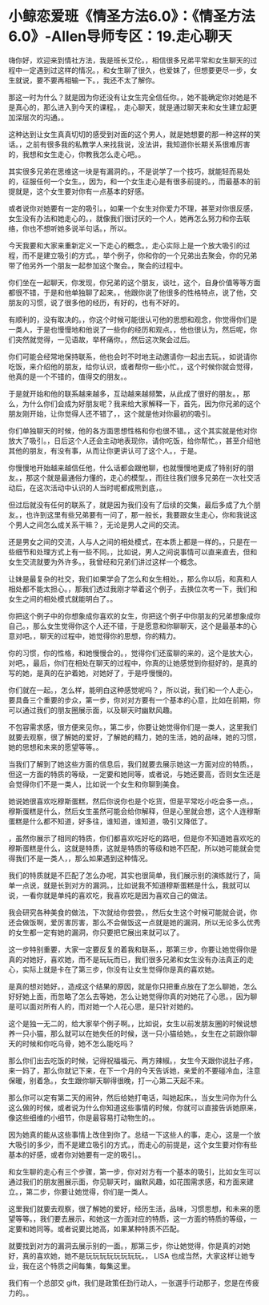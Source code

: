 # 小鲸恋爱班《情圣方法6.0》：《情圣方法6.0》-Allen导师专区：19.走心聊天

嗨你好，欢迎来到情社方法，我是班长艾伦。，相信很多兄弟平常和女生聊天的过程中一定遇到过这样的情况。，和女生聊了很久，也爱妹了，但想要更尽一步，女生就说，要不要再相输一下。，我还不太了解你。

那这一时为什么？就是因为你还没有让女生完全信任你。，她不能确定你对她是不是真心的，那么进入到今天的课程。，走心聊天，就是通过聊天来和女生建立起更加深层次的沟通。。

这种达到让女生真真切切的感受到对面的这个男人，就是她想要的那一种这样的笑话。，之前有很多我的私教学人来找我说，没法讲，我知道你长期关系很难厉害的，我想和女生走心，你教我怎么走心吧。。

其实很多兄弟在思维这一块是有漏洞的。，不是说学了一个技巧，就能轻而易处的，征服任何一个女生。，因为，和一个女生走心是有很多前提的。，而最基本的前提就是，这个女生要对你有一点基本的好感。

或者说你对她要有一定的吸引。，如果一个女生对你爱力不理，甚至对你很反感，女生没有办法和她走心的。，就像我们很讨厌的一个人，她再怎么努力和你去联络，你也不想听她多说半句话。，所以。

今天我要和大家来重新定义一下走心的概念。，走心实际上是一个放大吸引的过程，而不是建立吸引的方式。，举个例子，你和你的一个兄弟出去聚会，你的兄弟带了他另外一个朋友一起参加这个聚会。，聚会的过程中。

你们坐在一起聊天，你发现，你兄弟的这个朋友，谈吐，这个，自身价值等等方面都很不错，于是和他单独聊了起来。，他跟你说了他很多的性格特点，说了他，交朋友的习惯，说了很多他的经历，有好的，也有不好的。

有顺利的，没有取决的。，你这个时候可能很认可他的思想和观念，你觉得你们是一类人，于是也慢慢地和他说了一些你的经历和观点。，他也很认为，然后呢，你们突然就觉得，一见语故，举杯痛你。，然后这次聚会过后。

你们可能会经常地保持联系，他也会时不时地主动邀请你一起出去玩。，如说请你吃饭，来介绍他的朋友，给你认识，或者帮你一些小忙。，这个时候你就会觉得，他真的是一个不错的，值得交的朋友。。

于是就开始和他的联系越来越多，互动越来越频繁，从此成了很好的朋友。，那么，为什么你们会成为好朋友呢？我来给大家解释一下，首先，因为你兄弟的这个朋友刚开始，让你觉得人还不错了，，这个就是他对你最初的吸引。

你们单独聊天的时候，他的各方面思想性格和你也很不错。，这个其实就是他对你放大了吸引。，日后这个人还会主动地表现你，请你吃饭，给你帮忙。，甚至介绍他其他的朋友，有没有事，从而让你更讲认可了这个人。，于是。

你慢慢地开始越来越信任他，什么话都会跟他聊，也就慢慢地更成了特别好的朋友。，那这个就是最通俗力懂的，走心的模型。，而往往我们很多兄弟在一次社交活动后，在这次活动中认识的人当时呢都成熊到底，。

但过后就没有任何的联系了，就是因为我们没有了后续的交集，最后多成了九个朋友。，也许到这里有些兄弟要有一问了，那一般长，我要跟女生走心，你和我说这个男人之间怎么成关系干嘛？，无论是男人之间的交流。

还是男女之间的交流，人与人之间的相处模式，在本质上都是一样的。，只是在一些细节和处理方式上有一些不同。，比如说，男人之间说事情可以直来直去，但和女生交流就要为外许多。，我曾经和兄弟们讲过这样一个概念。

让妹是最复杂的社交，我们如果学会了怎么和女生相处。，那么你以后，和真和人相处都不能太担心。，那我们透过我刚才举着这个例子，去换位次考一下，我们和女生之间的相处模式就能明白了。。

你把这个例子中的你想象成你喜欢的女生，你把这个例子中你朋友的兄弟想象成你自己。，那么女生觉得你这个人还不错，于是愿意和你聊聊天，这个是最基本的心意对吧。，聊天的过程中，她觉得你的思想，你的精力。

你的习惯，你的性格，和她慢慢合的。，觉得你们还蛮聊的来的，这个是放大心，对吧。，最后，你们在相处在聊天的过程中，你真的让她感觉到你挺好的，是真的写的她，是真的在护着她，对她好了，于是呼慢慢的。

你们就在一起。，怎么样，能明白这种感觉呢吗？，所以说，我们和一个人走心，要具备三个重要的步众，第一步，你对对方要有一个基本的心意，比如在前期，你可以通过我们的朋友圈展示面，以及聊天时幽默风趣。

不包容需求感，很方便来见你。，第二步，你要让她觉得你们是一类人，这里我们就要去观察，很了解她的爱好，了解她的精力，她的生活，她的品味，她的习惯，她的思想和未来的愿望等等。。

当我们了解到了她这些方面的信息后，我们就要去展示她这一方面对应的特质。，但这一方面的特质的等级，一定要和她同等，或者说，与她还要高，否则女生还是会觉得你们不是一类人，比如说一个女生和你聊到美食。

她说她很喜欢吃穆斯蛋糕，然后你说你也是个吃货，但是平常吃小吃会多一点。，穆斯蛋糕是什么，然后女生虽然可能会给你解释，但是心里就会想，这个人连穆斯蛋糕是什么都不知道，好多往，谁知道，谁知道，吸引又降低了。

，虽然你展示了相同的特质，你们都喜欢吃好吃的路吧，但是你不知道她喜欢吃的穆斯蛋糕是什么，这就是特质，这就是特质的等级和她不匹配，所以她可能就会觉得我们不是一类人，，那么如果遇到这种情况。

我们的特质就是不匹配了怎么办呢，其实也很简单，我们展示别的演练就行了，简单一点说，就是长到对方的漏洞。，比如说我不知道穆斯蛋糕是什么，我就可以说，一看你就是单纯的喜欢吃，我喜欢吃是因为喜欢自己的做法。

我会研究各种美食的做法，下次就给你尝尝。，然后女生这个时候可能就会说，你还会做饭啊，爱厉害厉害，那么不会做饭这一点就是她的漏洞，所以无论多么优秀的女生都一定有她的漏洞，你只要把它展出来就可以了。

这一步特别重要，大家一定要反复的着我和联系，，那第三步，你要让她觉得你是真的对她好，喜欢她，而不是玩玩而已，我们很多兄弟和女生没有办法真正的走心，实际上就是卡在了第三步，你没有让女生觉得你是真的喜欢她。

是真的想对她好。，造成这个结果的原因，就是你只把重点放在了怎么聊她，怎么好好她上面，而忽略了怎么去等她，怎么让她觉得你真的对她花了心思。，因为聊是可以面对所有人的，而对她一个人花心思，是只针对她的。

这个是独一无二的，给大家举个例子啊。，比如说，女生以前发朋友圈的时候说想养一只小猫，那么就可以在她失任的时候，送一只小猫给她。，女生在之前跟你聊天的时候和你吃乌骨，她不怎么能吃吗？

那么你们出去吃饭的时候，记得祝福福元、两方辣椒。，女生今天跟你说肚子疼，来一妈了，那么你就记下来，在下一个月的今天告诉她，亲爱的不要碰冷血，注意保暖，别着急。，女生跟你聊天聊得很晚，打一心第二天起不来。

那么你可以定有第二天的闹钟，然后给她打电话，叫她起床。，当女生问你为什么这么做的时候，或者说为什么你知道这些事情的时候，你就可以直接告诉她原来，像这些细维的小细节，你是最容易打动物生的。。

因为她真的能从这些事情上改住到你了。总结一下这些人的事，走心，这是一个放大吸引的多少，而不是建立吸引的方式。，而走心的前提是，这个女生要对你有些基本的好感，或者你对她要有一定的吸引。。

和女生聊的走心有三个步骤，第一步，你对对方有一个基本的吸引，比如女生可以通过我们的朋友圈展示面，你见聊天时，幽默风趣，如花围需求感，和方面来建立。，第二步，你要让她觉得，你们是一类人。

这里我们就要去观察，很了解她的爱好，经历生活，品味，习惯思想，和未来的愿望等等。，我们要去展示，和她这一方面对应的特质，这一方面的特质的等级，一定要和她同等。或者说要比她高，如果某种特质不匹配。

就要找到对方的漏洞去展示别的一面。，那第三步，你让她觉得，你是真的对她好，真的喜欢她，她不是玩玩玩玩玩玩玩玩。， LISA 也成当然，大家这样让她专业，我在这个特质之间每集，每集这里。

我们有一个总部交 gift，我们是政策任劲行动人，一张選手行动那子，您是在传疲力的。。